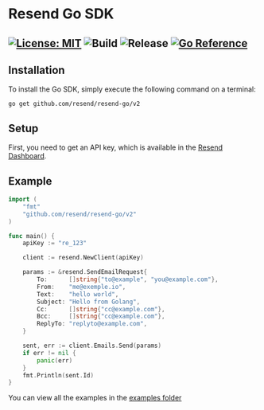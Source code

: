 # Resend Go SDK

[![License: MIT](https://img.shields.io/badge/License-MIT-blue.svg)](https://opensource.org/licenses/MIT)
![Build](https://github.com/resend/resend-go/actions/workflows/go.yml/badge.svg)
![Release](https://img.shields.io/github/release/resend/resend-go.svg?style=flat-square)
[![Go Reference](https://pkg.go.dev/badge/github.com/resend/resend-go/v2.svg)](https://pkg.go.dev/github.com/resend/resend-go/v2)
---

## Installation

To install the Go SDK, simply execute the following command on a terminal:

```
go get github.com/resend/resend-go/v2
```

## Setup

First, you need to get an API key, which is available in the [Resend Dashboard](https://resend.com).

## Example

```go
import (
    "fmt"
    "github.com/resend/resend-go/v2"
)

func main() {
    apiKey := "re_123"

    client := resend.NewClient(apiKey)

    params := &resend.SendEmailRequest{
        To:      []string{"to@example", "you@example.com"},
        From:    "me@exemple.io",
        Text:    "hello world",
        Subject: "Hello from Golang",
        Cc:      []string{"cc@example.com"},
        Bcc:     []string{"cc@example.com"},
        ReplyTo: "replyto@example.com",
    }

    sent, err := client.Emails.Send(params)
    if err != nil {
        panic(err)
    }
    fmt.Println(sent.Id)
}

```

You can view all the examples in the [examples folder](https://github.com/resend/resend-go/tree/main/examples)
